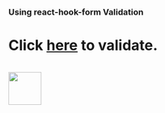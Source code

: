 
### Using react-hook-form Validation 

# Click [here](https://nathanshuai.github.io/react-hook-form/) to validate.

<br />

<img src="https://img.shields.io/badge/React-20232A?style=for-the-badge&logo=react&logoColor=61DAFB" height="65">